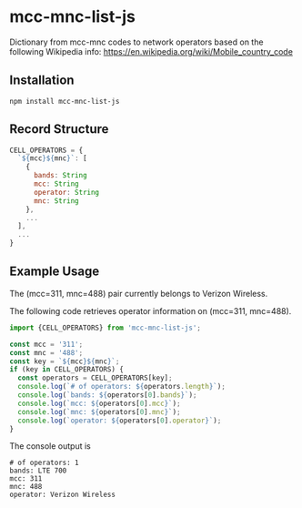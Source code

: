 # mcc-mnc-list-js
Dictionary from mcc-mnc codes to network operators based on the following Wikipedia info:
https://en.wikipedia.org/wiki/Mobile_country_code


## Installation
```
npm install mcc-mnc-list-js
```

## Record Structure
```javascript
CELL_OPERATORS = {
  `${mcc}${mnc}`: [
    {
      bands: String
      mcc: String
      operator: String
      mnc: String
    },
    ...
  ],
  ...
}
```

## Example Usage
The (mcc=311, mnc=488) pair currently belongs to Verizon Wireless.

The following code retrieves operator information on (mcc=311, mnc=488).

```javascript
import {CELL_OPERATORS} from 'mcc-mnc-list-js';

const mcc = '311';
const mnc = '488';
const key = `${mcc}${mnc}`;
if (key in CELL_OPERATORS) {
  const operators = CELL_OPERATORS[key];
  console.log(`# of operators: ${operators.length}`);
  console.log(`bands: ${operators[0].bands}`);
  console.log(`mcc: ${operators[0].mcc}`);
  console.log(`mnc: ${operators[0].mnc}`);
  console.log(`operator: ${operators[0].operator}`);
}
```
The console output is
```
# of operators: 1
bands: LTE 700
mcc: 311
mnc: 488
operator: Verizon Wireless
```

